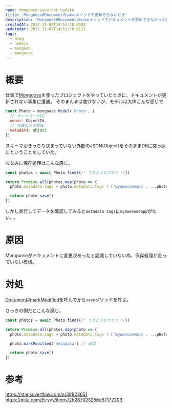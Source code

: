 ```yaml
---
name: mongoose-save-not-update
title: 'Mongoose#Documentのsaveメソッドで更新できないとき'
description: 'Mongoose#Documentのsaveメソッドでドキュメントが更新できなかった話とその対処法'
createdAt: 2017-11-02T14:51:18.010Z
updatedAt: 2017-11-02T14:51:18.011Z
tags:
  - blog
  - nodejs
  - mongodb
  - mongoose
---
```

# 概要

仕事で[Mongoose](http://mongoosejs.com/)を使ったプロジェクトをやっていたときに、ドキュメントが更新されない事象に遭遇。
そのまんまは書けないが、モデルは大体こんな感じで

```js
const Photo = mongoose.Model('Photo', {
  // オーナユーザID
  owner: ObjectId,
  // 写真のメタ情報
  metadata: Object
})
```

スキーマがきっちり決まっていない外部のJSON(Object)をそのままDBに突っ込むということをしていた。

ちなみに保存処理はこんな感じ。

```js
const photos = await Photo.find({/* てきとうなクエリ */})

return Promise.all(photos.map(photo => {
  photo.metadata.tags = photo.metadata.tags ? ['myawesomeapp', ...photo.metadata.tags] : ['myawesomeapp']

  return photo.save()
})
```

しかし実行してデータを確認してみると`metadata.tags`に`myawesomeapp`がない...。

# 原因

Mongooseがドキュメントに変更があったと認識していない為、保存処理が走っていない模様。

# 対処

[Document#markModified](http://mongoosejs.com/docs/api.html#document_Document-markModified)を呼んでから`save`メソッドを呼ぶ。

さっきの例だとこんな感じ。

```js
const photos = await Photo.find({/* てきとうなクエリ */})

return Promise.all(photos.map(photo => {
  photo.metadata.tags = photo.metadata.tags ? ['myawesomeapp', ...photo.metadata.tags] : ['myawesomeapp']

  photo.markModified('metadata') // 追加

  return photo.save()
})
```

# 参考

<https://stackoverflow.com/a/39823651>
<https://qiita.com/Eiryyy/items/2b287023256e67172203>


